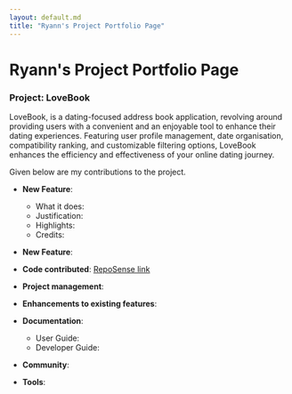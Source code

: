 ```yaml
---
layout: default.md
title: "Ryann's Project Portfolio Page"
---
```


# Ryann's Project Portfolio Page

### Project: LoveBook

LoveBook, is a dating-focused address book application, revolving around providing users with a convenient and an
enjoyable tool to enhance their dating experiences. Featuring user profile management, date organisation, compatibility
ranking, and customizable filtering options, LoveBook enhances the efficiency and effectiveness of your online dating
journey.

Given below are my contributions to the project.

* **New Feature**:
    * What it does:
    * Justification:
    * Highlights:
    * Credits:

* **New Feature**:

* **Code contributed**: [RepoSense link]()

* **Project management**:

* **Enhancements to existing features**:

* **Documentation**:
    * User Guide:
    * Developer Guide:

* **Community**:

* **Tools**:
